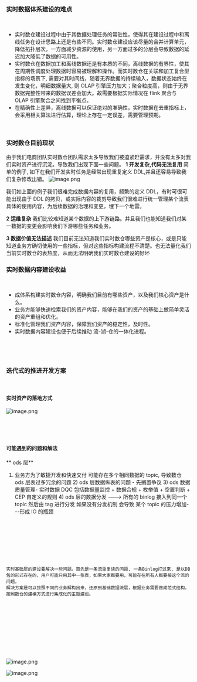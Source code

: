 ### 实时数据体系建设的难点

​

- 实时数仓建设过程中由于其数据处理任务的常驻性，使得其在建设过程中和离线任务在设计思路上还是有些不同。实时数仓建设应该尽量的合并计算单元，降低拓扑层次，一方面减少资源的使用，另一方面过多的分层会导致数据的延迟加大降低了数据的可用性。
- 实时数仓在数据加工和离线数据还是有本质的不同，离线数据的有界性，使其在周期性调度处理数据时容易被理解和操作。而实时数仓在关联和加工复合型指标的场景下, 需要对其时间线，随着无界数据的持续输入，数据状态始终在发生变化，明细数据量大, 则 OLAP 引擎压力加大；聚合粒度高，则由于无界数据完整性带来的数据误差会加大。故需要根据实际情况在 flink 聚合与 OLAP 引擎聚合之间找到平衡点。
- 在精确性上差异，离线数据可以保证绝对的准确性，实时数据在去重指标上，会采用相关算法进行估算，理论上存在一定误差，需要管理预期。

​

### 实时数仓目前现状

由于我们电商团队实时数仓团队需求太多导致我们被迫紧赶需求，并没有太多对我们实时资产进行沉淀。导致我们出现下面一些问题。
**1 开发复杂,代码无法复用**
简单的例子, 如下在我们开发实时任务是经常出现重复定义 DDL,并且还容易导致我们复杂修改出错。
![image.png](https://cdn.nlark.com/yuque/0/2022/png/659846/1646104078272-59908850-3480-4c78-9653-1b6cb9e52d8e.png#clientId=ue406156c-45d4-4&crop=0&crop=0&crop=1&crop=1&from=paste&height=309&id=ua0e3027b&margin=%5Bobject%20Object%5D&name=image.png&originHeight=2324&originWidth=5204&originalType=binary&ratio=1&rotation=0&showTitle=false&size=2214240&status=done&style=none&taskId=u03bf3ef1-a3ed-451a-bbdf-50a4691bc55&title=&width=692)

我们如上面的例子我们很难完成数据内容的复用，频繁的定义 DDL，有时可很可能出现由于 DDL 的拷贝，或实际内容的裁剪导致我们很难进行统一管理某个流表具体的使用内容，为后续数据的治理和变更，埋下一个地雷。
​

**2 运维复杂**
我们比较难知道某个数据的上下游链路。并且我们也能知道我们对某一数据的变更会影响我们下游哪些任务和业务。
​

**3 数据价值无法描述**
我们目前无法知道我们实时数仓哪些资产是核心，或是只能知道业务方确切使用的一些指标，但对这些指标构建流程不清楚。也无法量化我们当前实时数仓的表热度，从而无法明确我们实时数仓建设的好坏
​

### 实时数据内容建设收益

​

- 成体系构建实时数仓内容，明确我们目前有哪些资产，以及我们核心资产是什么。
- 业务方能够快速检索我们的资产内容，能够在我们的资产的基础上做简单灵活的资产重组和优化。
- 标准化管理我们资产内容，保障我们资产的稳定性，及时性。
- 实时数据内容建设也便于后续推动 流-湖-仓的一体化进程。

​

​

### 迭代式的推进开发方案

​

#### 实时资产的落地方式

![image.png](https://cdn.nlark.com/yuque/0/2022/png/659846/1646308498121-09bca05e-3a6b-43a0-84e5-b6191cc30e15.png#clientId=u2209659b-13d6-4&crop=0&crop=0&crop=1&crop=1&from=paste&height=446&id=ucdf47437&margin=%5Bobject%20Object%5D&name=image.png&originHeight=892&originWidth=2356&originalType=binary&ratio=1&rotation=0&showTitle=false&size=154072&status=done&style=none&taskId=u92344136-749a-41e8-88a3-643f588f344&title=&width=1178)
​

​

​

#### 可能遇到的问题和解法

** ods 层**

1. 业务方为了敏捷开发和快速交付 可能存在多个相同数据的 topic, 导致数仓 ods 层表过多冗余的问题 2) ods 层数据纵表的问题 - 先搁置争议 3) ods 数据质量管理- 实时数据 DQC 包括数据量监控 + 数据合规 + 枚举值 + 空置判断 + CEP 自定义的规则 4) ods 层的数据分发 ---> 所有的 binlog 接入到同一个 topic 然后由 tag 进行分发
   如果没有分发机制 会导致 某个 topic 的压力增加---形成 IO 的瓶颈

​

​

​

​

```
实时基础层的建设要解决一些问题。首先是一条流重复读的问题, 一条Binlog打过来, 是以DB包的形式存在的，用户可能只用其中一张表，如果大家都要用，可能存在所有人都要接这个流的问题。
解决方案是可以按照不同的业务解构出来，还原到基础数据流层，根据业务需要做成范式结构，按照数仓的建模方式进行集成化的主题建设。
```

​

​

​

​

​

![image.png](https://cdn.nlark.com/yuque/0/2022/png/659846/1646305366165-6e0492f5-b1a4-42e5-a172-b0f9522ca6bd.png#clientId=u2209659b-13d6-4&crop=0&crop=0&crop=1&crop=1&from=paste&height=119&id=u8927bcc4&margin=%5Bobject%20Object%5D&name=image.png&originHeight=238&originWidth=1290&originalType=binary&ratio=1&rotation=0&showTitle=false&size=44522&status=done&style=none&taskId=u875d73ce-70fd-4392-ac6c-4782b799167&title=&width=645)

![image.png](https://cdn.nlark.com/yuque/0/2022/png/659846/1646308249541-f7bda643-be91-4fd6-b8ae-770c04839ee9.png#clientId=u2209659b-13d6-4&crop=0&crop=0&crop=1&crop=1&from=paste&height=339&id=u6b32468d&margin=%5Bobject%20Object%5D&name=image.png&originHeight=678&originWidth=1250&originalType=binary&ratio=1&rotation=0&showTitle=false&size=92865&status=done&style=none&taskId=uf31d1743-49af-41f8-822c-10d820281a2&title=&width=625)
